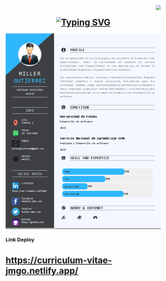 <img align="right" src="http://visitor-badge.laobi.icu/badge?page_id=Miller38.Miller38 " />

<h1 align="center"> 
   <a href="https://git.io/typing-svg"><img src="https://readme-typing-svg.demolab.com?font=Righteous&size=35&center=true&vCenter=true&width=500&height=70&duration=6000&lines=Curriculunm+Jorge+Miller+Gutierrez+Ospina+ ;+Frontend+Developer+💻;" alt="Typing SVG" /></a>
</h1>

![Preview 2](/preview2.png)

<h3> Link Deploy</h3>

# https://curriculum-vitae-jmgo.netlify.app/
